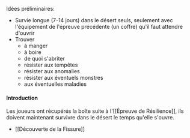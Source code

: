 Idées préliminaires:
- Survie longue (7-14 jours) dans le désert seuls, seulement avec l'équipement de l'épreuve précédente (un coffre) qu'il faut attendre d'ouvrir
- Trouver 
	- à manger
	- à boire
	- de quoi s'abriter
	- résister aux tempêtes
	- résister aux anomalies
	- résister aux éventuels monstres
	- aux éventuelles maladies
#### Introduction
Les joueurs ont récupérés la boîte suite à l'[[Épreuve de Résilience]], ils doivent maintenant survivre dans le désert le temps qu'elle s'ouvre.

- [[Découverte de la Fissure]]